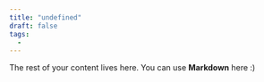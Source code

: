 ```yaml
---
title: "undefined"
draft: false
tags:
  - 
---
```

 
The rest of your content lives here. You can use **Markdown** here :)
